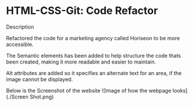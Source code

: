 # HTML-CSS-Git: Code Refactor

Description

Refactored the code for a marketing agency called Horiseon to be more accessible.

The Semantic elements has been added to help structure the code thats been created, making it more readable and easier to maintain.

Alt attributes are added so it specifies an alternate text for an area, if the image cannot be displayed.

Below is the Screenshot of the website
![Image of how the webpage looks](./Screen Shot.png)
